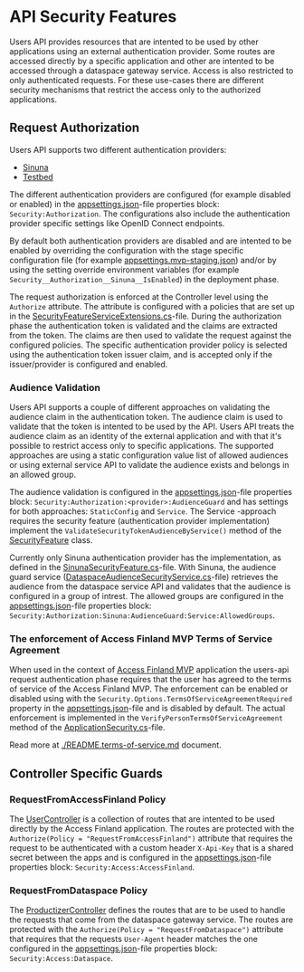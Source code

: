 # API Security Features

Users API provides resources that are intented to be used by other applications using an external authentication provider. Some routes are accessed directly by a specific application and other are intented to be accessed through a dataspace gateway service. Access is also restricted to only authenticated requests. For these use-cases there are different security mechanisms that restrict the access only to the authorized applications. 

## Request Authorization

Users API supports two different authentication providers: 
- [Sinuna](https://sinuna.fi/)
- [Testbed](https://testbed.fi/)

The different authentication providers are configured (for example disabled or enabled) in the [appsettings.json](../VirtualFinland.UserAPI/src/VirtualFinland.UsersAPI/appsettings.json)-file properties block: `Security:Authorization`. The configurations also include the authentication provider specific settings like OpenID Connect endpoints. 

By default both authentication providers are disabled and are intented to be enabled by overriding the configuration with the stage specific configuration file (for example [appsettings.mvp-staging.json](../VirtualFinland.UserAPI/src/VirtualFinland.UsersAPI/appsettings.mvp-staging.json)) and/or by using the setting override environment variables (for example `Security__Authorization__Sinuna__IsEnabled`) in the deployment phase.

The request authorization is enforced at the Controller level using the `Authorize` attribute. The attribute is configured with a policies that are set up in the [SecurityFeatureServiceExtensions.cs](../VirtualFinland.UserAPI/src/VirtualFinland.UsersAPI/Security/Extensions/SecurityFeatureServiceExtensions.cs)-file. During the authorization phase the authentication token is validated and the claims are extracted from the token. The claims are then used to validate the request against the configured policies. The specific authentication provider policy is selected using the authentication token issuer claim, and is accepted only if the issuer/provider is configured and enabled.

### Audience Validation

Users API supports a couple of different approaches on validating the audience claim in the authentication token. The audience claim is used to validate that the token is intented to be used by the API. Users API treats the audience claim as an identity of the external application and with that it's possible to restrict access only to specific applications. The supported approaches are using a static configuration value list of allowed audiences or using external service API to validate the audience exists and belongs in an allowed group.

The audience validation is configured in the [appsettings.json](../VirtualFinland.UserAPI/src/VirtualFinland.UsersAPI/appsettings.json)-file properties block: `Security:Authorization:<provider>:AudienceGuard` and has settings for both approaches: `StaticConfig` and `Service`. The Service -approach requires the security feature (authentication provider implementation) implement the `ValidateSecurityTokenAudienceByService()` method of the [SecurityFeature](../VirtualFinland.UserAPI/src/VirtualFinland.UsersAPI/Security/Features/SecurityFeature.cs) class. 

Currently only Sinuna authentication provider has the implementation, as defined in the [SinunaSecurityFeature.cs](../VirtualFinland.UserAPI/src/VirtualFinland.UsersAPI/Security/Features/SinunaSecurityFeature.cs)-file. With Sinuna, the audience guard service ([DataspaceAudienceSecurityService.cs](../VirtualFinland.UserAPI/src/VirtualFinland.UsersAPI/Helpers/Services/DataspaceAudienceSecurityService.cs)-file) retrieves the audience from the dataspace service API and validates that the audience is configured in a group of intrest. The allowed groups are configured in the [appsettings.json](../VirtualFinland.UserAPI/src/VirtualFinland.UsersAPI/appsettings.json)-file properties block: `Security:Authorization:Sinuna:AudienceGuard:Service:AllowedGroups`.

### The enforcement of Access Finland MVP Terms of Service Agreement

When used in the context of [Access Finland MVP](https://github.com/Virtual-Finland-Development/access-finland) application the users-api request authentication phase requires that the user has agreed to the terms of service of the Access Finland MVP. The enforcement can be enabled or disabled using with the `Security.Options.TermsOfServiceAgreementRequired` property in the [appsettings.json](../VirtualFinland.UserAPI/src/VirtualFinland.UsersAPI/appsettings.json)-file and is disabled by default. The actual enforcement is implemented in the `VerifyPersonTermsOfServiceAgreement` method of the [ApplicationSecurity.cs](../VirtualFinland.UserAPI/src/VirtualFinland.UsersAPI/Security/ApplicationSecurity.cs)-file.

Read more at [./README.terms-of-service.md](./README.terms-of-service.md) document.

## Controller Specific Guards

### RequestFromAccessFinland Policy

The [UserController](../VirtualFinland.UserAPI/src/VirtualFinland.UsersAPI/Activities/User/UserController.cs) is a collection of routes that are intented to be used directly by the Access Finland application. The routes are protected with the `Authorize(Policy = "RequestFromAccessFinland")` attribute that requires the request to be authenticated with a custom header `X-Api-Key` that is a shared secret between the apps and is configured in the [appsettings.json](../VirtualFinland.UserAPI/src/VirtualFinland.UsersAPI/appsettings.json)-file properties block: `Security:Access:AccessFinland`.

### RequestFromDataspace Policy

The [ProductizerController](../VirtualFinland.UserAPI/src/VirtualFinland.UsersAPI/Activities/Productizer/ProductizerController.cs) defines the routes that are to be used to handle the requests that come from the dataspace gateway service. The routes are protected with the `Authorize(Policy = "RequestFromDataspace")` attribute that requires that the requests `User-Agent` header matches the one configured in the [appsettings.json](../VirtualFinland.UserAPI/src/VirtualFinland.UsersAPI/appsettings.json)-file properties block: `Security:Access:Dataspace`.
